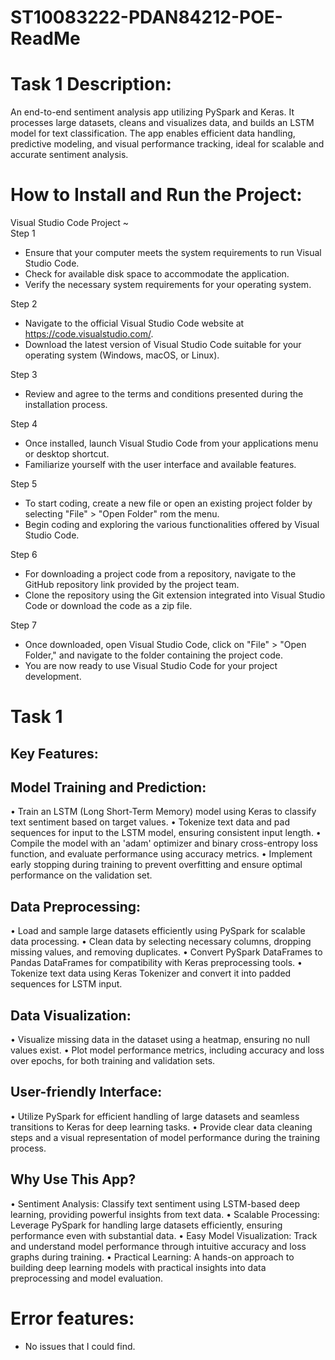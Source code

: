 # ST10083222-PDAN84212-POE-ReadMe  

# Task 1 Description:    
An end-to-end sentiment analysis app utilizing PySpark and Keras. It processes large datasets, cleans and visualizes data, and builds an LSTM model for text classification. The app enables efficient data handling, predictive modeling, and visual performance tracking, ideal for scalable and accurate sentiment analysis.

# How to Install and Run the Project:    
Visual Studio Code Project ~  
Step 1  
* Ensure that your computer meets the system requirements to run Visual Studio Code.  
* Check for available disk space to accommodate the application.  
* Verify the necessary system requirements for your operating system.  

Step 2  
* Navigate to the official Visual Studio Code website at https://code.visualstudio.com/.  
* Download the latest version of Visual Studio Code suitable for your operating system (Windows, macOS, or Linux).  

Step 3  
* Review and agree to the terms and conditions presented during the installation process.  

Step 4  
* Once installed, launch Visual Studio Code from your applications menu or desktop shortcut.  
* Familiarize yourself with the user interface and available features.  

Step 5  
* To start coding, create a new file or open an existing project folder by selecting "File" > "Open Folder" rom the menu.  
* Begin coding and exploring the various functionalities offered by Visual Studio Code.  

Step 6  
* For downloading a project code from a repository, navigate to the GitHub repository link provided by the project team.  
* Clone the repository using the Git extension integrated into Visual Studio Code or download the code as a zip file.  

Step 7  
* Once downloaded, open Visual Studio Code, click on "File" > "Open Folder," and navigate to the folder containing the project code.  
* You are now ready to use Visual Studio Code for your project development.  

# Task 1
## Key Features:  
## Model Training and Prediction:  
• Train an LSTM (Long Short-Term Memory) model using Keras to classify text sentiment based on target values.
• Tokenize text data and pad sequences for input to the LSTM model, ensuring consistent input length.
• Compile the model with an 'adam' optimizer and binary cross-entropy loss function, and evaluate performance using accuracy metrics.
• Implement early stopping during training to prevent overfitting and ensure optimal performance on the validation set. 

## Data Preprocessing:  
• Load and sample large datasets efficiently using PySpark for scalable data processing.
• Clean data by selecting necessary columns, dropping missing values, and removing duplicates.
• Convert PySpark DataFrames to Pandas DataFrames for compatibility with Keras preprocessing tools.
• Tokenize text data using Keras Tokenizer and convert it into padded sequences for LSTM input. 

## Data Visualization:  
• Visualize missing data in the dataset using a heatmap, ensuring no null values exist.
• Plot model performance metrics, including accuracy and loss over epochs, for both training and validation sets.  

## User-friendly Interface:  
• Utilize PySpark for efficient handling of large datasets and seamless transitions to Keras for deep learning tasks.
• Provide clear data cleaning steps and a visual representation of model performance during the training process.  

## Why Use This App?
• Sentiment Analysis: Classify text sentiment using LSTM-based deep learning, providing powerful insights from text data.
• Scalable Processing: Leverage PySpark for handling large datasets efficiently, ensuring performance even with substantial data.
• Easy Model Visualization: Track and understand model performance through intuitive accuracy and loss graphs during training.
• Practical Learning: A hands-on approach to building deep learning models with practical insights into data preprocessing and model evaluation.  

# Error features:     
- No issues that I could find.
